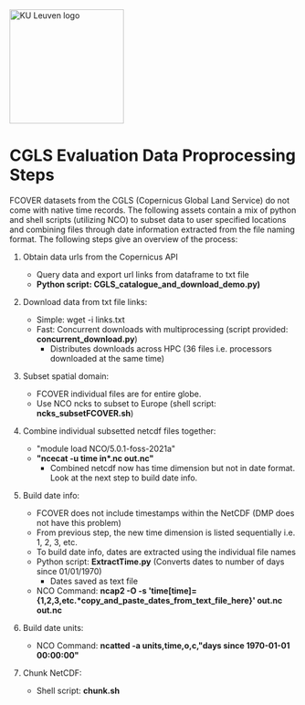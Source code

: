 <img src="https://github.com/user-attachments/assets/26282e47-c12c-4077-b605-96096071e9c4" alt="KU Leuven logo" width="200"/>

# CGLS Evaluation Data Proprocessing Steps

FCOVER datasets from the CGLS (Copernicus Global Land Service) do not come with native time records.
The following assets contain a mix of python and shell scripts (utilizing NCO) to subset data to user specified locations
and combining files through date information extracted from the file naming format. The following steps give an overview of the process:

1. Obtain data urls from the Copernicus API 
   - Query data and export url links from dataframe to txt file
   - **Python script: CGLS_catalogue_and_download_demo.py)** 

2. Download data from txt file links:
   - Simple: wget -i links.txt
   - Fast: Concurrent downloads with multiprocessing (script provided: **concurrent_download.py**)
        - Distributes downloads across HPC (36 files i.e. processors downloaded at the same time)

3. Subset spatial domain:
     - FCOVER individual files are for entire globe.
     - Use NCO ncks to subset to Europe (shell script: **ncks_subsetFCOVER.sh**)

4. Combine individual subsetted netcdf files together:
     - "module load NCO/5.0.1-foss-2021a"
     - **"ncecat -u time in\*.nc out.nc"**
         - Combined netcdf now has time dimension but not in date format. Look at the next step to build date info.

5. Build date info:
     - FCOVER does not include timestamps within the NetCDF (DMP does not have this problem)
     - From previous step, the new time dimension is listed sequentially i.e. 1, 2, 3, etc.
     - To build date info, dates are extracted using the individual file names
     - Python script: **ExtractTime.py** (Converts dates to number of days since 01/01/1970)
         - Dates saved as text file
     - NCO Command: **ncap2 -O -s 'time[time]={1,2,3,etc.\*copy_and_paste_dates_from_text_file_here}' out.nc out.nc**

6. Build date units:
     - NCO Command: **ncatted -a units,time,o,c,"days since 1970-01-01 00:00:00"**

7. Chunk NetCDF:
     - Shell script: **chunk.sh**



